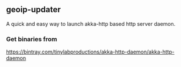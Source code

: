 ## geoip-updater

A quick and easy way to launch akka-http based http server daemon.

### Get binaries from

https://bintray.com/tinylabproductions/akka-http-daemon/akka-http-daemon
